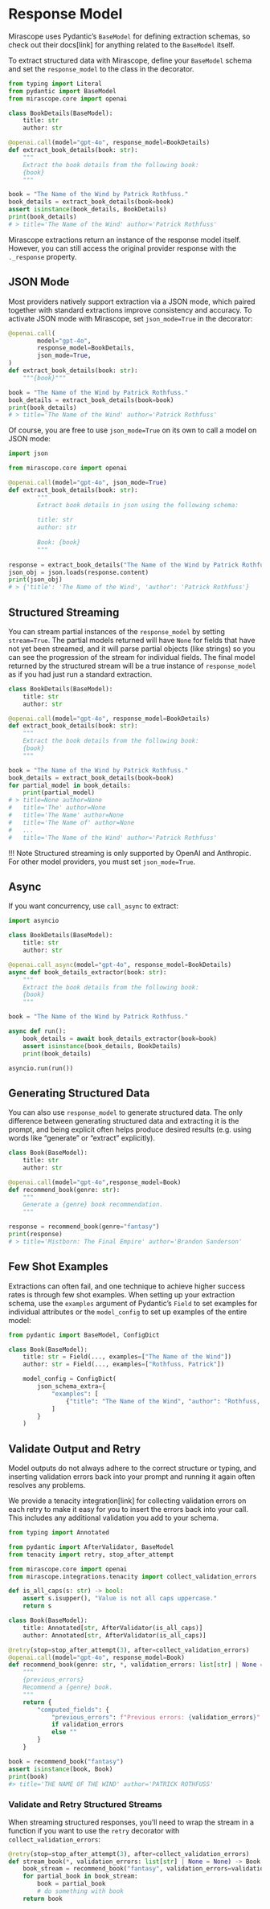 # Response Model

Mirascope uses Pydantic’s `BaseModel` for defining extraction schemas, so check out their docs[link] for anything related to the `BaseModel` itself.

To extract structured data with Mirascope, define your `BaseModel` schema and set the `response_model` to the class in the decorator. 

```python
from typing import Literal
from pydantic import BaseModel
from mirascope.core import openai

class BookDetails(BaseModel):
    title: str
    author: str

@openai.call(model="gpt-4o", response_model=BookDetails)
def extract_book_details(book: str):
    """
    Extract the book details from the following book:
    {book}
    """

book = "The Name of the Wind by Patrick Rothfuss."
book_details = extract_book_details(book=book)
assert isinstance(book_details, BookDetails)
print(book_details)
# > title='The Name of the Wind' author='Patrick Rothfuss'
```

Mirascope extractions return an instance of the response model itself. However, you can still access the original provider response with the `._response` property.

## JSON Mode

Most providers natively support extraction via a JSON mode, which paired together with standard extractions improve consistency and accuracy. To activate JSON mode with Mirascope, set `json_mode=True` in the decorator:

```python
@openai.call(
		model="gpt-4o",
		response_model=BookDetails,
		json_mode=True,
)
def extract_book_details(book: str):
    """{book}"""

book = "The Name of the Wind by Patrick Rothfuss."
book_details = extract_book_details(book=book)
print(book_details)
# > title='The Name of the Wind' author='Patrick Rothfuss'
```

Of course, you are free to use `json_mode=True` on its own to call a model on JSON mode:

```python
import json

from mirascope.core import openai

@openai.call(model="gpt-4o", json_mode=True)
def extract_book_details(book: str):
		"""
		Extract book details in json using the following schema:
		
		title: str
		author: str
		
		Book: {book}
		"""
		
response = extract_book_details("The Name of the Wind by Patrick Rothfuss.")
json_obj = json.loads(response.content)
print(json_obj)
# > {'title': 'The Name of the Wind', 'author': 'Patrick Rothfuss'}
```

## Structured Streaming

You can stream partial instances of the `response_model` by setting `stream=True`. The partial models returned will have `None` for fields that have not yet been streamed, and it will parse partial objects (like strings) so you can see the progression of the stream for individual fields. The final model returned by the structured stream will be a true instance of `response_model` as if you had just run a standard extraction.

```python
class BookDetails(BaseModel):
    title: str
    author: str

@openai.call(model="gpt-4o", response_model=BookDetails)
def extract_book_details(book: str):
    """
    Extract the book details from the following book:
    {book}
    """

book = "The Name of the Wind by Patrick Rothfuss."
book_details = extract_book_details(book=book)
for partial_model in book_details:
    print(partial_model)
# > title=None author=None
#   title='The' author=None
#   title='The Name' author=None
#   title='The Name of' author=None
#   ...
#   title='The Name of the Wind' author='Patrick Rothfuss'
```

!!! Note Structured streaming is only supported by OpenAI and Anthropic. For other model providers, you must set `json_mode=True`.

## Async

If you want concurrency, use `call_async` to extract:

```python
import asyncio

class BookDetails(BaseModel):
    title: str
    author: str

@openai.call_async(model="gpt-4o", response_model=BookDetails)
async def book_details_extractor(book: str):
    """
    Extract the book details from the following book:
    {book}
    """

book = "The Name of the Wind by Patrick Rothfuss."

async def run():
    book_details = await book_details_extractor(book=book)
    assert isinstance(book_details, BookDetails)
    print(book_details)

asyncio.run(run())
```

## Generating Structured Data

You can also use `response_model` to generate structured data. The only difference between generating structured data and extracting it is the prompt, and being explicit often helps produce desired results (e.g. using words like “generate” or “extract” explicitly).

```python
class Book(BaseModel):
    title: str
    author: str

@openai.call(model="gpt-4o",response_model=Book)
def recommend_book(genre: str):
    """
    Generate a {genre} book recommendation.
    """

response = recommend_book(genre="fantasy")
print(response)
# > title='Mistborn: The Final Empire' author='Brandon Sanderson'
```

## Few Shot Examples

Extractions can often fail, and one technique to achieve higher success rates is through few shot examples. When setting up your extraction schema, use the `examples` argument of Pydantic’s `Field` to set examples for individual attributes or the `model_config` to set up examples of the entire model:

```python
from pydantic import BaseModel, ConfigDict

class Book(BaseModel):
    title: str = Field(..., examples=["The Name of the Wind"])
    author: str = Field(..., examples=["Rothfuss, Patrick"])

    model_config = ConfigDict(
        json_schema_extra={
            "examples": [
                {"title": "The Name of the Wind", "author": "Rothfuss, Patrick"}
            ]
        }
    )
```

## Validate Output and Retry

Model outputs do not always adhere to the correct structure or typing, and inserting validation errors back into your prompt and running it again often resolves any problems.

We provide a tenacity integration[link] for collecting validation errors on each retry to make it easy for you to insert the errors back into your call. This includes any additional validation you add to your schema.

```python
from typing import Annotated

from pydantic import AfterValidator, BaseModel
from tenacity import retry, stop_after_attempt

from mirascope.core import openai
from mirascope.integrations.tenacity import collect_validation_errors

def is_all_caps(s: str) -> bool:
    assert s.isupper(), "Value is not all caps uppercase."
    return s

class Book(BaseModel):
    title: Annotated[str, AfterValidator(is_all_caps)]
    author: Annotated[str, AfterValidator(is_all_caps)]

@retry(stop=stop_after_attempt(3), after=collect_validation_errors)
@openai.call(model="gpt-4o", response_model=Book)
def recommend_book(genre: str, *, validation_errors: list[str] | None = None):
    """
    {previous_errors}
    Recommend a {genre} book.
    """
    return {
        "computed_fields": {
            "previous_errors": f"Previous errors: {validation_errors}"
            if validation_errors
            else ""
        }
    }

book = recommend_book("fantasy")
assert isinstance(book, Book)
print(book)
#> title='THE NAME OF THE WIND' author='PATRICK ROTHFUSS'

```

### Validate and Retry Structured Streams

When streaming structured responses, you’ll need to wrap the stream in a function if you want to use the `retry` decorator with `collect_validation_errors`:

```python
@retry(stop=stop_after_attempt(3), after=collect_validation_errors)
def stream_book(*, validation_errors: list[str] | None = None) -> Book:
    book_stream = recommend_book("fantasy", validation_errors=validation_errors)
    for partial_book in book_stream:
        book = partial_book
        # do something with book
    return book
```
